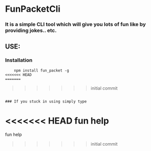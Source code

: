 

# FunPacketCli


### It is a simple CLI tool which will give you lots of fun like by providing jokes.. etc.

## USE:

### Installation

```
    npm install fun_packet -g
<<<<<<< HEAD
=======

```
>>>>>>> initial commit

``` 
        
### If you stuck in using simply type

```
<<<<<<< HEAD
   fun help
=======
  fun help
>>>>>>> initial commit
```
